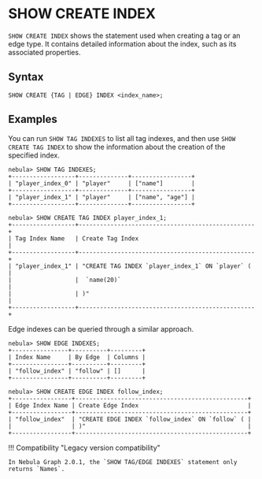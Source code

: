# SHOW CREATE INDEX

`SHOW CREATE INDEX` shows the statement used when creating a tag or an edge type. It contains detailed information about the index, such as its associated properties.

## Syntax

```ngql
SHOW CREATE {TAG | EDGE} INDEX <index_name>;
```

## Examples

You can run `SHOW TAG INDEXES` to list all tag indexes, and then use `SHOW CREATE TAG INDEX` to show the information about the creation of the specified index.

```ngql
nebula> SHOW TAG INDEXES;
+------------------+--------------+-----------------+
| "player_index_0" | "player"     | ["name"]        |
+------------------+--------------+-----------------+
| "player_index_1" | "player"     | ["name", "age"] |
+------------------+--------------+-----------------+

nebula> SHOW CREATE TAG INDEX player_index_1;
+------------------+--------------------------------------------------+
| Tag Index Name   | Create Tag Index                                 |
+------------------+--------------------------------------------------+
| "player_index_1" | "CREATE TAG INDEX `player_index_1` ON `player` ( |
|                  |  `name(20)`                                      |
|                  | )"                                               |
+------------------+--------------------------------------------------+
```

Edge indexes can be queried through a similar approach.

```ngql
nebula> SHOW EDGE INDEXES;
+----------------+----------+---------+
| Index Name     | By Edge  | Columns |
+----------------+----------+---------+
| "follow_index" | "follow" | []      |
+----------------+----------+---------+

nebula> SHOW CREATE EDGE INDEX follow_index;
+-----------------+-------------------------------------------------+
| Edge Index Name | Create Edge Index                               |
+-----------------+-------------------------------------------------+
| "follow_index"  | "CREATE EDGE INDEX `follow_index` ON `follow` ( |
|                 | )"                                              |
+-----------------+-------------------------------------------------+
```

!!! Compatibility "Legacy version compatibility"

    In Nebula Graph 2.0.1, the `SHOW TAG/EDGE INDEXES` statement only returns `Names`.
